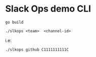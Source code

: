 # Slack Ops demo CLI

```
go build
```

```
./slkops <team>  <channel-id>
```

i.e:

```
./slkops github C1111111111C
```
